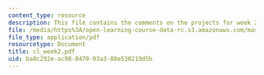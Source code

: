 ```yaml
---
content_type: resource
description: This file contains the comments on the projects for week 2 by the student.
file: /media/https%3A/open-learning-course-data-rc.s3.amazonaws.com/mas-961-ambient-intelligence-spring-2005/ba0c292eac98847003a308e530219d5b_cl_week2.pdf
file_type: application/pdf
resourcetype: Document
title: cl_week2.pdf
uid: ba0c292e-ac98-8470-03a3-08e530219d5b
---
```

